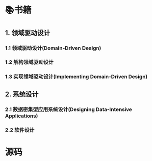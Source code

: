 # 📚书籍
## 1. 领域驱动设计
### 1.1 领域驱动设计(Domain-Driven Design)
### 1.2 解构领域驱动设计
### 1.3 实现领域驱动设计(Implementing Domain-Driven Design)
## 2. 系统设计
### 2.1 数据密集型应用系统设计(Designing Data-Intensive Applications)
### 2.2 软件设计
# 源码
